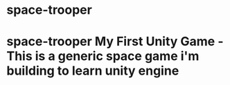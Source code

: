# space-trooper
 # space-trooper  My First Unity Game - This is a generic space game i'm building to learn unity engine
